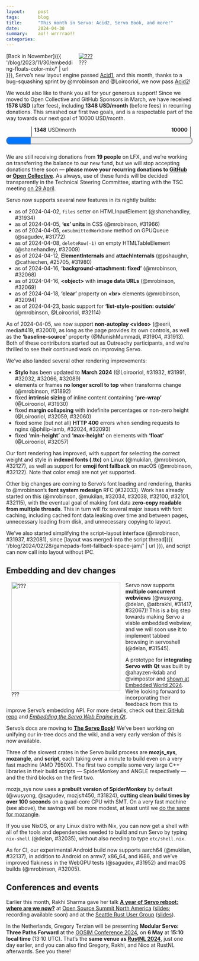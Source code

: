 ```yaml
---
layout:     post
tags:       blog
title:      "This month in Servo: Acid2, Servo Book, and more!"
date:       2024-04-30
summary:    ao!! wrrrrao!!
categories:
---
```


<figure class="_figr"><a href="{{ '/img/servo-acid2-202404.png' | url }}"><img src="{{ '/img/servo-acid2-202404.png' | url }}"
    style="width: auto;"
    alt="???"></a>
<figcaption>???</figcaption></figure>

<span class=_floatmin></span>[Back in November]({{ '/blog/2023/11/30/embedding-floats-color-mix/' | url }}), Servo’s new layout engine passed [Acid1](http://acid1.acidtests.org), and this month, thanks to a bug-squashing sprint by @mrobinson and @Loirooriol, we now pass [Acid2](https://acid2.acidtests.org)!

We would also like to thank you all for your generous support!
Since we moved to Open Collective and GitHub Sponsors in March, we have received **1578 USD** (after fees), including **1348 USD/month** (before fees) in recurring donations.
This smashed our first two goals, and is a respectable part of the way towards our next goal of 10000 USD/month.

<figure class="_fig" style="width: 100%; margin: 1em 0;"><div class="_flex" style="height: calc(1lh + 3em); flex-flow: column nowrap; text-align: left;">
    <div style="position: relative; text-align: right;">
        <div style="position: absolute; margin-left: calc(100% * 1348 / 10000); padding-left: 0.5em;"><strong>1348</strong> USD/month</div>
        <div style="position: absolute; margin-left: calc(100% * 1348 / 10000); height: calc(1lh + 1.5em); border-left: 1px solid;"></div>
        <div style="position: absolute; margin-left: calc(100% - 0.5em); height: calc(1lh + 1.5em); border-left: 1px solid;"></div>
        <div style="padding-right: 1em;"><strong>10000</strong><!-- USD/month --></div>
    </div>
    <progress value="1348" max="10000" style="transform: scale(3); transform-origin: top left; width: calc(100% / 3);"></progress>
</div></figure>

We are still receiving donations from **19 people** on LFX, and we’re working on transferring the balance to our new fund, but we will stop accepting donations there soon — **please move your recurring donations to [GitHub](https://github.com/sponsors/servo) or [Open Collective](https://opencollective.com/servo)**.
As always, use of these funds will be decided transparently in the Technical Steering Committee, starting with the TSC meeting [on 29 April](https://github.com/servo/project/issues/85).

Servo now supports several new features in its nightly builds:

- as of 2024-04-02, `files` setter on HTMLInputElement (@shanehandley, #31934)
- as of 2024-04-05, **‘ex’ units** in CSS (@mrobinson, #31966)
- as of 2024-04-05, `onSubmittedWorkDone` method on GPUQueue (@sagudev, #31772)
- as of 2024-04-08, `deleteRow(-1)` on empty HTMLTableElement (@shanehandley, #32009)
- as of 2024-04-12, **ElementInternals** and **attachInternals** (@pshaughn, @cathiechen, #25705, #31980)
- as of 2024-04-16, **‘background-attachment: fixed’** (@mrobinson, #32068)
- as of 2024-04-16, **&lt;object>** with **image data URLs** (@mrobinson, #32069)
- as of 2024-04-18, **‘clear’** property on **&lt;br>** elements (@mrobinson, #32094)
- as of 2024-04-23, basic support for **‘list-style-position: outside’** (@mrobinson, @Loirooriol, #32114)

As of 2024-04-05, we now support **non-autoplay &lt;video>** (@eerii, media#419, #32001), as long as the page provides its own controls, as well as the **‘baseline-source’** property (@MunishMummadi, #31904, #31913).
Both of these contributors started out as Outreachy participants, and we’re thrilled to see their continued work on improving Servo.

We’ve also landed several other rendering improvements:

- **Stylo** has been updated to **March 2024** (@Loirooriol, #31932, #31991, #32032, #32066, #32089)
- elements or frames **no longer scroll to top** when transforms change (@mrobinson, #31892)
- fixed **intrinsic sizing** of inline content containing **‘pre-wrap’** (@Loirooriol, #31930)
- fixed **margin collapsing** with indefinite percentages or non-zero height (@Loirooriol, #32059, #32060)
- fixed some (but not all) **HTTP 400** errors when sending requests to nginx (@philip-lamb, #32024, #32093)
- fixed **‘min-height’** and **‘max-height’** on elements with **‘float’** (@Loirooriol, #32057)

Our font rendering has improved, with support for selecting the correct weight and style in **indexed fonts (.ttc)** on Linux (@mukilan, @mrobinson, #32127), as well as support for **emoji font fallback** on macOS (@mrobinson, #32122).
Note that color emoji are not yet supported.

Other big changes are coming to Servo’s font loading and rendering, thanks to @mrobinson’s **font system redesign** RFC (#32033).
Work has already started on this (@mrobinson, @mukilan, #32034, #32038, #32100, #32101, #32115), with the eventual goal of making font data **zero-copy readable from multiple threads**.
This in turn will fix several major issues with font caching, including cached font data leaking over time and between pages, unnecessary loading from disk, and unnecessary copying to layout.

We’ve also started simplifying the script–layout interface (@mrobinson, #31937, #32081), since [layout was merged into the script thread]({{ '/blog/2024/02/28/gamepads-font-fallback-space-jam/' | url }}), and script can now call into layout without IPC.

## Embedding and dev changes

<figure class="_figl"><a href="{{ '/img/blog/cxx-qt-servo-webview.png' | url }}"><img src="{{ '/img/blog/cxx-qt-servo-webview.png' | url }}"
    alt="???"></a>
<figcaption>???</figcaption></figure>

<span class=_floatmin></span>Servo now supports **multiple concurrent webviews** (@wusyong, @delan, @atbrakhi, #31417, #32067)!
This is a big step towards making Servo a viable embedded webview, and we will soon use it to implement tabbed browsing in servoshell (@delan, #31545).

A prototype for **integrating Servo with Qt** was built by @ahayzen-kdab and @vimpostor and [shown at Embedded World 2024](https://www.kdab.com/kdab-at-embedded-world-2024/).
We’re looking forward to incorporating their feedback from this to improve Servo’s embedding API.
For more details, check out [their GitHub repo](https://github.com/KDABLabs/cxx-qt-servo-webview) and [*Embedding the Servo Web Engine in Qt*](https://www.kdab.com/embedding-servo-in-qt/).

Servo’s docs are moving to [**The Servo Book**](https://book.servo.org)!
We’ve been working on unifying our in-tree docs and the wiki, and a very early version of this is now available.

Three of the slowest crates in the Servo build process are **mozjs_sys**, **mozangle**, and **script**, each taking over a minute to build even on a very fast machine (AMD 7950X).
The first two compile some very large C++ libraries in their build scripts — SpiderMonkey and ANGLE respectively — and the third blocks on the first two.

mozjs_sys now uses a **prebuilt version of SpiderMonkey** by default (@wusyong, @sagudev, mozjs#450, #31824), **cutting clean build times by over 100 seconds** on a quad-core CPU with SMT.
On a very fast machine (see above), the savings will be more modest, at least until we [do the same for mozangle](https://github.com/servo/mozangle/pull/71#issuecomment-1878567207).

If you use NixOS, or any Linux distro with Nix, you can now get a shell with all of the tools and dependencies needed to build and run Servo by typing `nix-shell` (@delan, #32035), without also needing to type `etc/shell.nix`.

As for CI, our experimental Android build now supports aarch64 (@mukilan, #32137), in addition to Android on armv7, x86_64, and i686, and we’ve improved flakiness in the WebGPU tests (@sagudev, #31952) and macOS builds (@mrobinson, #32005).

## Conferences and events

Earlier this month, Rakhi Sharma gave her talk [**A year of Servo reboot: where are we now?**](https://servo.org/slides/2024-04-16-open-source-summit-NA/) at [Open Source Summit North America](https://events.linuxfoundation.org/open-source-summit-north-america/) ([slides](https://servo.org/slides/2024-04-16-open-source-summit-NA/); recording available soon) and at the [Seattle Rust User Group](https://www.meetup.com/Seattle-Rust-Meetup/) ([slides](https://servo.org/slides/2024-04-16-seattle-rust-user-group/)).

In the Netherlands, Gregory Terzian will be presenting **Modular Servo: Three Paths Forward** at the [GOSIM Conference 2024](https://europe2024.gosim.org/schedule#mobile-and-web-app), on **6 May** at **15:10 local time** (13:10 UTC).
That’s the **same venue as [RustNL 2024](https://2024.rustnl.org)**, just one day earlier, and you can also find Gregory, Rakhi, and Nico at RustNL afterwards.
See you there!

<!--
- DONE sponsors
    - open collective: $1578.75, $1164/month, including $1000/month from one anonymous donor
        - 22 recurring donors: 5+5+5+25+10+5+10+5+5+5+10+1+25+5+5+3+5+5+10+5+5+5
        - need to calculate manually or scrape :(
    - github sponsors: $285.47(?), $184/month
        - 18 recurring donors: 100+5+1+15+1+5+5+5+5+1+5+5+1+10+5+5+5+5
        - “monthly estimated income” stat is consistent with this
    - lfx: $2464, $277/month
        - 19 recurring donors: 10+100+5+5+10+10+10+10+25+5+15+12+5+10+10+10+10+5+10
        - need to calculate manually or scrape :(
- DONE acid2
- DONE api
    - DONE video without autoplay (@eerii, media#419, servo#32001)
    - DONE files setter on HTMLInputElement (@shanehandley, #31934)
    - DONE onSubmittedWorkDone method on GPUQueue (@sagudev, #31772)
    - DONE HTMLTableElement deleteRow(-1) (@shanehandley, #32009)
    - DONE ElementInternals and attachInternals (@pshaughn, @cathiechen, #25705, #31980)
- DONE css
    - DONE basic support for ‘list-style-position’ (@mrobinson, @Loirooriol, #32114)
    - DONE ‘baseline-source’ (@MunishMummadi, #31904, #31913)
    - DONE ‘ex’ units (@mrobinson, #31966)
    - DONE ‘background-attachment: fixed’ (@mrobinson, #32068)
    - DONE <object> with image data url (@mrobinson, #32069)
    - DONE ‘clear’ on <br> (@mrobinson, #32094)
- DONE rendering
    - DONE white-space:pre-wrap intrinsic sizing (@Loirooriol, #31930)
    - DONE fix scrolling to top when transforms change (@mrobinson, #31892)
    - DONE fix http 400 from nginx, though host is still broken (@philip-lamb, #32024, #32093)
    - DONE fixes for margin collapsing (@Loirooriol, #32059, #32060)
    - DONE fix for ‘min-height’ and ‘max-height’ on floats (@Loirooriol, #32057)
    - DONE fix for emoji font fallback on macos, except for color (@mrobinson, #32122)
    - DONE fix for selecting the correct weight/style in indexed fonts (ttc) on linux (@mukilan, @mrobinson, #32127)
- wpt
- DONE upgrades
    - DONE stylo (@Loirooriol, #31932, #31991, #32032, #32066, #32089)
- DONE font system rework (@mrobinson, #32033, #32038, #32100, #32101, #32115)
    - DONE platform-independent font data loading (@mrobinson, #32034)
- qt
- ~DONE book
- dev
    - DONE prebuilt spidermonkey (@wusyong, @sagudev, mozjs#450, #31824)
        - 1440406e91684771bb810ead6ac5ae710f55f3ea (main):
            - rm -Rf target/debug
            - nice ./mach build -d  1135.75s user 179.67s system 706% cpu 3:06.10 total
            - /cuffs/code/servo/target/cargo-timings/cargo-timing-20240425T060608Z.html
                - mozjs_sys build script (run) 4.03, mozangle build script (run) 74.25
        - 31e0b33e73fbbe262dd3f442f90f76fd56065a1d (#31824~)
            - rm -Rf target/debug
            - nice ./mach build -d  2288.59s user 198.56s system 1224% cpu 3:23.08 total
            - /cuffs/code/servo/target/cargo-timings/cargo-timing-20240425T061004Z.html
            - rm -Rf target/debug
            - nice ./mach build -d  2299.47s user 200.60s system 1274% cpu 3:16.22 total
            - /cuffs/code/servo/target/cargo-timings/cargo-timing-20240425T062212Z.html
                - mozjs_sys build script (run) 79.89, mozangle build script (run) 26.53(?!)
            - ( set -o nullglob; for i in script mozjs mozjs_sys; do rm -Rfv target/debug/{build,incremental}/$i-* target/debug/deps/{,lib}$i-*; done )
            - nice ./mach build -d  1120.20s user 59.49s system 767% cpu 2:33.74 total
            - /cuffs/code/servo/target/cargo-timings/cargo-timing-20240425T062957Z.html
            - ( set -o nullglob; for i in script mozjs mozjs_sys; do rm -Rfv target/debug/{build,incremental}/$i-* target/debug/deps/{,lib}$i-*; done )
            - MOZJS_FROM_SOURCE=1 nice ./mach build -d  1127.79s user 59.67s system 769% cpu 2:34.34 total
            - /cuffs/code/servo/target/cargo-timings/cargo-timing-20240425T063305Z.html
        - 1440406e91684771bb810ead6ac5ae710f55f3ea (main)
            - rm -Rf target/debug
            - nice ./mach build -d  1151.51s user 180.74s system 712% cpu 3:06.97 total
            - /cuffs/code/servo/target/cargo-timings/cargo-timing-20240425T063749Z.html
            - ( set -o nullglob; for i in script mozjs mozjs_sys; do rm -Rfv target/debug/{build,incremental}/$i-* target/debug/deps/{,lib}$i-*; done )
            - nice ./mach build -d  133.03s user 16.29s system 152% cpu 1:37.80 total
            - /cuffs/code/servo/target/cargo-timings/cargo-timing-20240425T065127Z.html
            - ( set -o nullglob; for i in script mozjs mozjs_sys; do rm -Rfv target/debug/{build,incremental}/$i-* target/debug/deps/{,lib}$i-*; done )
            - MOZJS_FROM_SOURCE=1 nice ./mach build -d  1148.86s user 61.59s system 774% cpu 2:36.37 total
            - /cuffs/code/servo/target/cargo-timings/cargo-timing-20240425T065409Z.html
            - rm -Rf target/debug
            - MOZJS_FROM_SOURCE=1 nice ./mach build -d  2305.98s user 233.66s system 1145% cpu 3:41.67 total
            - /cuffs/code/servo/target/cargo-timings/cargo-timing-20240425T065820Z.html
                - mozjs_sys build script (run) 85.18, mozangle build script (run) 109.47
            - ( set -o nullglob; for i in script mozjs mozjs_sys mozangle; do rm -Rfv target/debug/{build,incremental}/$i-* target/debug/deps/{,lib}$i-*; done )
            - nice ./mach build -d  296.80s user 52.98s system 219% cpu 2:39.27 total
            - /cuffs/code/servo/target/cargo-timings/cargo-timing-20240425T070936Z.html
                - mozjs_sys build script (run) 2.72, mozangle build script (run) 60.8
            - ( set -o nullglob; for i in script mozjs mozjs_sys mozangle; do rm -Rfv target/debug/{build,incremental}/$i-* target/debug/deps/{,lib}$i-*; done )
            - nice ./mach build -d  264.83s user 51.95s system 201% cpu 2:37.45 total
            - /cuffs/code/servo/target/cargo-timings/cargo-timing-20240425T071336Z.html
                - mozjs_sys build script (run) 2.45, mozangle build script (run) 61.93
            - ( set -o nullglob; for i in script mozjs mozjs_sys mozangle; do rm -Rfv target/debug/{build,incremental}/$i-* target/debug/deps/{,lib}$i-*; done )
            - MOZJS_FROM_SOURCE=1 nice ./mach build -d  1311.46s user 103.05s system 755% cpu 3:07.22 total
            - /cuffs/code/servo/target/cargo-timings/cargo-timing-20240425T071833Z.html
                - mozjs_sys build script (run) 66.94, mozangle build script (run) 90.68
            - ( set -o nullglob; for i in script mozjs mozjs_sys mozangle; do rm -Rfv target/debug/{build,incremental}/$i-* target/debug/deps/{,lib}$i-*; done )
            - MOZJS_FROM_SOURCE=1 nice ./mach build -d  1282.49s user 101.69s system 745% cpu 3:05.67 total
            - /cuffs/code/servo/target/cargo-timings/cargo-timing-20240425T072336Z.html
                - mozjs_sys build script (run) 62.73, mozangle build script (run) 89.6
            - ( set -o nullglob; for i in script mozjs mozjs_sys mozangle; do rm -Rfv target/debug/{build,incremental}/$i-* target/debug/deps/{,lib}$i-*; done )
            - MOZJS_FROM_SOURCE=1 taskset -c 12-15,28-31 nice ./mach build -d  1209.04s user 100.57s system 504% cpu 4:19.47 total
            - /cuffs/code/servo/target/cargo-timings/cargo-timing-20240425T072957Z.html
                - mozjs_sys build script (run) 161.53, mozangle build script (run) 160.43
            - ( set -o nullglob; for i in script mozjs mozjs_sys mozangle; do rm -Rfv target/debug/{build,incremental}/$i-* target/debug/deps/{,lib}$i-*; done )
            - taskset -c 12-15,28-31 nice ./mach build -d  318.58s user 51.03s system 226% cpu 2:43.13 total
            - /cuffs/code/servo/target/cargo-timings/cargo-timing-20240425T074159Z.html
                - mozjs_sys build script (run) 2.49, mozangle build script (run) 63.78
            - rm -Rf target/debug
            - taskset -c 12-15,28-31 nice ./mach build -d  1014.52s user 140.40s system 455% cpu 4:13.31 total
            - /cuffs/code/servo/target/cargo-timings/cargo-timing-20240425T075515Z.html
                - mozjs_sys build script (run) 2.74, mozangle build script (run) 84.64
            - rm -Rf target/debug
            - MOZJS_FROM_SOURCE=1 taskset -c 12-15,28-31 nice ./mach build -d  1957.74s user 194.81s system 604% cpu 5:56.37 total
            - /cuffs/code/servo/target/cargo-timings/cargo-timing-20240425T080407Z.html
                - mozjs_sys build script (run) 183.11, mozangle build script (run) 186.81
    - ~DONE multiple webviews (@wusyong, @delan, @atbrakhi, #31417, #32067)
    - DONE layout thread (@mrobinson, #31937, #32081)
    - DONE webgpu cts flakiness (#31952)
    - DONE macos flakiness (@mrobinson, #32005)
    - DONE nix-shell without etc/shell.nix (@delan, #32035)
    - DONE android aarch64 (@mukilan, #32137)
- outreachy
    - DONE & ‘baseline-source’ (@MunishMummadi, #31904, #31913)
    - DONE & video without autoplay (@eerii, media#419, servo#32001)
- DONE conferences
-->

<!--
fromDate = "2024-03-29";
toDate = "2024-04-23";

>>> top deltas (servo, pp):
margin-padding-clear (3.1pp to 96.6%)
linebox (2.5pp to 93.6%)
normal-flow (2.5pp to 94.0%)
floats-clear (1.8pp to 91.4%)
positioning (1.6pp to 90.1%)
css2 (1.4pp to 78.6%)
css (1.0pp to 65.0%)
all (0.8pp to 57.0%)
floats (0.8pp to 89.2%)
csstext (0.8pp to 49.3%)
csstable (0.4pp to 63.1%)
cssflex (0.1pp to 54.0%)
abspos (0.0pp to 91.0%)
box-display (0.0pp to 84.4%)
cssom (0.0pp to 65.4%)
csspos (-0.2pp to 46.9%)

>>> top cuts in legacy regression (%):
all (-Infinity% from 0.0pp to -0.2pp)
-->

<!--
From https://github.com/servo/servo
 * branch                    HEAD       -> FETCH_HEAD
>>> 2024-03-29T06:14:21Z
    2d5a1cd02ee0c3196875dc52ca55a150a63cc29f	https://github.com/servo/servo/pull/31926	build(deps): bump tokio from 1.36.0 to 1.37.0 (#31926)
?o  4d5bcdc057f178b0bc3de1ef155788b70adb07d8	https://github.com/servo/servo/pull/31929	fix: remove unused imports (#31929)
    72628303fbdfef6bc939904febe6849e8f6066f8	https://github.com/servo/servo/pull/31920	Update servo's testharnessreport (#31920)
    32e82d03828d85ce7b5d5dc4291d62b619def453	https://github.com/servo/servo/pull/31925	build(deps): bump memchr from 2.7.1 to 2.7.2 (#31925)
?o  7ce78f5a74f59ed8a23393a1efcfd26f5264ff17	https://github.com/servo/servo/pull/31915	clippy: Fix some warnings in `script/dom` (#31915)
?o  9303c901594f77e4f9ad8e317e391bc49975d776	https://github.com/servo/servo/pull/31924	clippy: refactor struct literals to use shorthands (#31924)
?o  0728378424e3a28a260207ff43a9c2b3af58df56	https://github.com/servo/servo/pull/31923	clippy: remove unneeded return statements (#31923)
?o  7349ce5b6a4c522d966f5e79f1b097a82db3a575	https://github.com/servo/servo/pull/31922	clippy: Fix manual_map warnings (#31922)
    5d518ca8dc25157aa19aec3d2dacef21ef0c0294	https://github.com/servo/servo/pull/31848	layout: Use `Au` in `ResolvedMargins` and `CollapsedMargin` (#31848)
?o  66ad79501431cf0a5c83b15b7e443c87d780376e	https://github.com/servo/servo/pull/31921	clippy: Fix mem_replace_with_default warnings (#31921)
?o  7100465d1a7251d3d353228d965d1ef2278ac01f	https://github.com/servo/servo/pull/31901	clippy: Fix various clippy warnings in `components/scripts/dom/bindings` (#31901)
?o  18054d0737cc90a0ccf3c1c1c05a76508d374f17	https://github.com/servo/servo/pull/31909	clippy: Fix another set of clippy problems in `components/script/dom` (#31909)
?o  af358f51dbfb80ec8b7bbae4c2da983049420500	https://github.com/servo/servo/pull/31912	clippy: Fix another batch of clippy warnings in `components/scripts` (#31912)
?o  3ddb47e902901514285c89f9a3b53581ca750933	https://github.com/servo/servo/pull/31914	clippy: Fix more clippy warnings in `components/scripts/dom` (#31914)
?o  5aae820f6d68c3e437135eddcb830ac185ec684f	https://github.com/servo/servo/pull/31905	clippy: Fix a few clippy problems in `components/scripts/dom` (#31905)
?o  1bc63801e79273bd976530af498a43f0b9c7c93b	https://github.com/servo/servo/pull/31917	fix redundant closures in component/script/dom (#31917)
?o  f18317078601afad18188f1bad0a33e59ba8303c	https://github.com/servo/servo/pull/31911	clippy: Fix all errors in `components/script` (#31911)
?o  eccb60e548bf522c07546e3abfd55c9442181c6b	https://github.com/servo/servo/pull/31899	deref on an immutable reference (#31899)
>>> 2024-03-30T06:07:58Z
?o  92d9081366d12e79f84353cfa5e6500e3d586d6f	https://github.com/servo/servo/pull/31943	fix: remove unused imports in components/script (#31943)
+++ b7d089930ea075a580a20bede881c677a0ba0fb0	https://github.com/servo/servo/pull/31937	layout: Remove LayoutRPC and query layout via the `Layout` trait (#31937)
+++ 07391e346b0ff3e89485ddc7e8f3c448ef1de4f4	https://github.com/servo/servo/pull/31930	Obey `white-space: pre-wrap` when intrinsically sizing an IFC (#31930)
?o  b0196ad3734149c98cfad89df0864fca3bdf92ce	https://github.com/servo/servo/pull/31894	clippy: Fix a variety of warnings in components/script/dom (#31894)
?o  4a68243f65c4fc32a4d12faa21d9c36e02a05f52	https://github.com/servo/servo/pull/31933	clippy: Fix needless_lifetimes warnings (#31933)
?o  a8976ff00a9a3fd7ed11bcabc765aa2f2aeff0dc	https://github.com/servo/servo/pull/31936	clippy: Fix option_as_ref_deref warnings (#31936)
?o  c3b6d40f90c30e74bec135306e7cfc034123e3df	https://github.com/servo/servo/pull/31935	clippy: Fix len_zero warnings (#31935)
?o  49c6b2668f99c6dac54802a0cc92f9d01457cb6a	https://github.com/servo/servo/pull/31913	wpt: Enable tests in `/css/css-inline/baseline-source/` (#31913)
?o  c4739675d8bf83a83d8e26d5d7527180f003e7d5	https://github.com/servo/servo/pull/31928	clippy: Fix needless_borrow warnings in components/script (#31928)
>>> 2024-03-31T06:12:01Z
+++ fff9ef87e6dcd7ccc17f9c6e9a483b70654e1a41	https://github.com/servo/servo/pull/31932	Update Stylo to 2023-10-16 (#31932)
?o  a7ad92d9a3411e97244b3e1bbd4d939a3af83a32	https://github.com/servo/servo/pull/31946	clippy: Fix `from_over_into` warnings (#31946)
?o  e3d6b66d5fa0d6b076012d282012264906e55ea6	https://github.com/servo/servo/pull/31947	clippy: Fix `match_like_matches` warnings (#31947)
>>> 2024-04-01T06:18:38Z
?o  00c4d798c9619e068119db02910ed80ad9df937b	https://github.com/servo/servo/pull/31955	clippy: Fix a few problems in `components/script/dom` (#31955)
?o  9401102691db1388dfd2e4d7da5ffb69e8c28beb	https://github.com/servo/servo/pull/31958	updated components/layout_thread/lib.rs (#31958)
?o  673eaa569a5d1229a0dfa56861ebe6c8126e7e63	https://github.com/servo/servo/pull/31910	clippy: Fix various clippy problems in `components/scripts/dom` (#31910)
?o  9243e8cf71da1a440e79d9202cab34dec8d7519a	https://github.com/servo/servo/pull/31939	clippy: Fix some issues issues in `ports/servoshell` (#31939)
?o  bd287df0d4846c494df6a18fa558eb19a9e9fdfd	https://github.com/servo/servo/pull/31954	fixed various clippy warnings (#31954)
?o  c3360df9189271eee039f0a74d73e0c2b48a4796	https://github.com/servo/servo/pull/31950	Fixed some clippy warnings in components/script (#31950)
    8c8d68e415bbea24593476d32f4bb7c46016bca3	https://github.com/servo/servo/pull/31951	Update web-platform-tests to revision b'16f18d8135a80e89f2e910ca7548999fa2f7937e' (#31951)
>>> 2024-04-02T06:14:30Z
?o  da3991c8f37251e04ba67dd7e71c3129327dddae	https://github.com/servo/servo/pull/31971	clippy: Fix search_is_some warnings (#31971)
    71f4c5c9166d5957e0edbe1734856cc4d2721cb9	https://github.com/servo/servo/pull/31970	build(deps): bump syn from 2.0.55 to 2.0.57 (#31970)
    4227f2f8a1c0446cca88b68738d297bfffbdebc9	https://github.com/servo/servo/pull/31969	build(deps): bump pin-project-lite from 0.2.13 to 0.2.14 (#31969)
    5008b6c42076eff36178391fd50eb30f259ff075	https://github.com/servo/servo/pull/31967	build(deps): bump xml-rs from 0.8.19 to 0.8.20 (#31967)
?o  0a40a800fde3b3812ba3fd2bdee7dd7271d7ecec	https://github.com/servo/servo/pull/31965	clippy: Fix filter_next warnings (#31965)
?o  c7b73e1ef4dc54ea74d63d3cec0cf7fe0fab218a	https://github.com/servo/servo/pull/31964	clippy: Fix let_and_return warnings (#31964)
?o  0da2508e4d643e7a47ec3b83f9e97b06a3eb3bad	https://github.com/servo/servo/pull/31962	clippy: Allow `too_many_arguments` for all functions (#31962)
+++ 8c1a72f13052ece57fcff4e424dbab58afa9b37e	https://github.com/servo/servo/pull/31934	Update webidl and implement setter for the files property of a file input (#31934)
+++ 8c25336e9af0a1ca32107622d94993f9c834d46c	https://github.com/servo/servo/pull/31952	Override timeout in WebGPU CTS to always be "long" (#31952)
?o  2f5a4354e71a054e219efd99f1a0266ad655b841	https://github.com/servo/servo/pull/31960	clippy: fixed various clippy warnings in `components/scripts`  (#31960)
?o  fd8235e40959622932fd01fe3ade530b7a7e5722	https://github.com/servo/servo/pull/31961	clippy: Fix a few problems in `components/script` (#31961)
?o  52a74287fc3f13f855cdf24c8610cf902a49686b	https://github.com/servo/servo/pull/31959	clippy: Fix a few problems in `components/scripts` (#31959)
>>> 2024-04-03T06:13:49Z
?o  cc082efbfd5b86c0da53c36b0020dfdaced012e7	https://github.com/servo/servo/pull/31974	clippy: Allow `too_many_arguments` for existing functions (#31974)
?o  f613159cbadc57aa79a2bc9925514feab0c61b36	https://github.com/servo/servo/pull/31972	clippy:partialeq_to_none (#31972)
?o  2a517f786bad16a8e5d6e3d1f427a27285e034db	https://github.com/servo/servo/pull/31904	Implementation of baseline-source (#31904)
>>> 2024-04-04T06:10:04Z
+++ 1ed6b96684697cb2816cb7e09158de2e357bc496	https://github.com/servo/servo/pull/31824	Update mozjs (#31824)
?o  31e0b33e73fbbe262dd3f442f90f76fd56065a1d	https://github.com/servo/servo/pull/31986	clippy: Fix `vec_box` warnings in `components/script` (#31986)
?o  fcc7a1be53a2b27af3ae847e6cd773886846da63	https://github.com/servo/servo/pull/31984	clippy: Fix `toplevel_ref_arg` warning in `components/script` (#31984)
?o  37cf4cf207426f9c3b13feb617a14a6c25164894	https://github.com/servo/servo/pull/31945	clippy: Fix several warnings in `components/script/dom/bindings` (#31945)
?o  03b752289ee2edaa886e3113d55ba0fd9d7ced76	https://github.com/servo/servo/pull/31987	clippy: fix warnings in components/compositing (#31987)
    3c249b0d5bb1565e32e5abcf4c0c496462b8ae26	https://github.com/servo/servo/pull/31988	build(deps): bump syn from 2.0.57 to 2.0.58 (#31988)
?o  b228d7869d7cccf7b270657cc3f610f05d157ec8	https://github.com/servo/servo/pull/31983	clippy: Fix option_map_or_none warnings (#31983)
+++ 66878fb834fe7de6d76ebd01b1c9a8d92b04e546	https://github.com/servo/servo/pull/31417	Initial internal support for multiple webviews (#31417)
    18b37e676bcd50f754cd189444080fc547c9d48a	https://github.com/servo/servo/pull/31979	script: Reduce the use of `unsafe` in LayoutDom (#31979)
+++ 8aaff613342568c13e9141758b770788694d2f84	https://github.com/servo/servo/pull/31892	compositing: Send entire scene's scroll offsets when sending WebRender display lists (#31892)
>>> 2024-04-05T06:06:10Z
+++ f902a9fecf42da54e99f18ab87e6bde7427a10b3	https://github.com/servo/servo/pull/32001	Show poster over first video frame if available (#32001)
    c7542b273bc58c616ac1a26bbf911921591eaeff	https://github.com/servo/servo/pull/31998	build(deps): bump servo-media-gstreamer from `c04bb30` to `45756be` (#31998)
    770130a563d1e7bc5da15a6d692c9d0f0763519c	https://github.com/servo/servo/pull/31997	build(deps): bump servo-media from `c04bb30` to `45756be` (#31997)
+++ fe8b23d14a006de5569f967d6d6a78a46d48f367	https://github.com/servo/servo/pull/31966	layout: Add a `FontMetricsProvider` for resolving font-relative units (#31966)
    24c3a2df1eb63a75274eb219128f305aabc236c2	https://github.com/servo/servo/pull/31994	script: Make layout DOM wrappers not generic on layout data (#31994)
?o  df457c43c8f78d18e4e6fbc19910e35f82249b63	https://github.com/servo/servo/pull/31989	Fixed some clippy warning by adding default implementations (#31989)
+++ 62a916ce5c7e3de2c33b52c79a57b1f739c420f5	https://github.com/servo/servo/pull/31772	webgpu: Implement onSubmittedWorkDone (#31772)
    08ef158d4e1c38935eb18dc57de2b953368e0771	https://github.com/servo/servo/pull/31985	script: Split style and layout data in DOM nodes (#31985)
>>> 2024-04-06T06:10:20Z
    1ffa61aabf3b4872ee94f5b01f80fec67b7d6b8c	https://github.com/servo/servo/pull/32006	build(deps): bump ab_glyph from 0.2.23 to 0.2.24 (#32006)
?o  275fad8b78d1eac481f4913f1972e3cc1dc229d3	https://github.com/servo/servo/pull/31953	Clippy: Fix the error of variants having the same prefix. (#31953)
+++ 9ee45425e90812d48801640b195efab76ef68ac4	https://github.com/servo/servo/pull/32005	ci: Retry `hdiutil create` with randomize backoff (#32005)
    77b2e88fb7a2d3e672b5d223ba2ae8f2d15de853	https://github.com/servo/servo/pull/31996	gfx: Do not apply scale to `CoreText` font metrics (#31996)
    14bf1c5434cd4cd9412a601a556e6c757c466b92	https://github.com/servo/servo/pull/31999	build(deps): bump h2 from 0.3.25 to 0.3.26 (#31999)
>>> 2024-04-07T06:09:26Z
    05f1bbf0a92f2cd8495813cff03af227177de858	https://github.com/servo/servo/pull/32010	Update web-platform-tests to revision b'b73a0a32890ff293961eb55bb90ba57a5a711f48' (#32010)
>>> 2024-04-08T06:06:38Z
+++ ddbec46e1fe6716e2cba5e073f62014c22539589	https://github.com/servo/servo/pull/32009	fix: Handle table.deleteRow with no rows (#32009)
?o  e0e34086501068af22f6df00ec9d0d2707a5494c	https://github.com/servo/servo/pull/32007	Fixed some clippy warnings by replacing 'match' with 'if' (#32007)
>>> 2024-04-09T06:10:10Z
    b79e2a0b6575364de01b1f89021aba0ec3fcf399	https://github.com/servo/servo/pull/32021	build(deps): bump cc from 1.0.89 to 1.0.92 (#32021)
    09b20c87b8785f3a4c33f7d506f7533a09d797e5	https://github.com/servo/servo/pull/32022	build(deps): bump getrandom from 0.2.12 to 0.2.14 (#32022)
    309f54a8f8b1053adbe3642e2d6b2c40ef9904e8	https://github.com/servo/servo/pull/32019	build(deps): bump gstreamer-audio from 0.22.0 to 0.22.4 (#32019)
    6b006c015de6e647e1ce0de8c1e78403726e2082	https://github.com/servo/servo/pull/32017	build(deps): bump glib-macros from 0.19.3 to 0.19.4 (#32017)
    20faebace6823513aa92c6fa45f23d259641addb	https://github.com/servo/servo/pull/32016	build(deps): bump downcast-rs from 1.2.0 to 1.2.1 (#32016)
    641699dbd919249b9d0d639ee729f8951b5e8a64	https://github.com/servo/servo/pull/32018	build(deps): bump gstreamer-video from 0.22.1 to 0.22.4 (#32018)
    3d431d9e0f15e47239c68e1a232babf6f94ce8db	https://github.com/servo/servo/pull/32014	build(deps): bump warp from 0.3.6 to 0.3.7 (#32014)
    04a537a2da71734a1b7c23feb7147d025786bdfe	https://github.com/servo/servo/pull/32015	build(deps): bump half from 2.4.0 to 2.4.1 (#32015)
    e38b34a6298f3144e13ff41a5ab2021a35010923	https://github.com/servo/servo/pull/31684	Gamepad: Remove GamepadList and fix dropped connection event on startup (#31684)
>>> 2024-04-10T06:08:25Z
    245269c64942f88bdd26d5962adc5440f2751aa3	https://github.com/servo/servo/pull/32029	build(deps): bump gstreamer from 0.22.3 to 0.22.4 (#32029)
    267320c127a97fa51907e8365970100ed9856d69	https://github.com/servo/servo/pull/32031	build(deps): bump glib from 0.19.3 to 0.19.4 (#32031)
    7f4608b200c11535b1491ffee0cb82bc9d1faa8f	https://github.com/servo/servo/pull/32030	build(deps): bump rustversion from 1.0.14 to 1.0.15 (#32030)
    9e1831876b3871be5b5735593c169b9b296b7803	https://github.com/servo/servo/pull/32028	build(deps): bump backtrace from 0.3.69 to 0.3.71 (#32028)
+++ 586a70887d982f5ec98dd308c3b1cf36ff44773f	https://github.com/servo/servo/pull/31991	Bump Stylo to servo/stylo#28 (#31991)
?o  581913f77eeca88171607c117a6ea32127f5693b	https://github.com/servo/servo/pull/32023	clippy: fix warnings in components/script (#32023)
    8d513cf4c78c9bb984d204f190ad3f9916f925a3	https://github.com/servo/servo/pull/32012	feat: use set_poll, set_wait, set_exit of control_flow (#32012)
    0a8b461dbcd6c2be91e3c8496a0df5f61a4f9750	https://github.com/servo/servo/pull/32013	build(deps): bump uluru from 3.0.0 to 3.1.0 (#32013)
    810d76460c3e00521f1b02a46f770de5f509ef3f	https://github.com/servo/servo/pull/32020	build(deps): bump bumpalo from 3.15.4 to 3.16.0 (#32020)
    dd9f62adcc2db74e473ba1d385c2005b9c0fd25f	https://github.com/servo/servo/pull/31981	chore: Clean up use of `gfx` and `constellation` types (#31981)
>>> 2024-04-11T06:06:45Z
    d9f067e998671d16a0274c2a7c8227fec96a4607	https://github.com/servo/servo/pull/32041	build(deps): bump combine from 4.6.6 to 4.6.7 (#32041)
    29a73968780edd884f8879aac6b36e511bf30807	https://github.com/servo/servo/pull/32042	build(deps): bump anyhow from 1.0.81 to 1.0.82 (#32042)
    927faec82e7e80cc55326a1dd70a1c43a2f782a6	https://github.com/servo/servo/pull/32044	build(deps): bump cfg-expr from 0.15.7 to 0.15.8 (#32044)
    797b3f9618cc580a3b73ec56688ea23e896904f3	https://github.com/servo/servo/pull/32043	build(deps): bump encoding_rs from 0.8.33 to 0.8.34 (#32043)
    fb3b3032aee3a0c12d65018b35c03fd3f23b02fc	https://github.com/servo/servo/pull/32040	build(deps): bump quote from 1.0.35 to 1.0.36 (#32040)
+++ 5acfce5b89d3795a2080e1d2ffd8479e9b10e12b	https://github.com/servo/servo/pull/32032	Upgrade Stylo to 2023-12-01 (#32032)
?o  89a48205197a059c05f1ec6f07c14d82fb94d16b	https://github.com/servo/servo/pull/32025	Fixed some clippy warnings in components (#32025)
>>> 2024-04-12T06:11:16Z
+++ 10ec8565eaa0e9e86d3a6506ab1e83d5a41f51c8	https://github.com/servo/servo/pull/32024	Fixes for HTTP header compliance. (#32024)
?o  62a25fdcc4165ecafc6f40adc8a3e2c47838e4a3	https://github.com/servo/servo/pull/32051	clippy: Fix question_mark warning (#32051)
?o  9db9dddb882e4456c3e41146d646d34200610fda	https://github.com/servo/servo/pull/32053	clippy: Fix iter_cloned_collect warning (#32053)
?o  b3d992439647733ca76608969795adfd639146ed	https://github.com/servo/servo/pull/32056	clippy: Fix `redundant_*` warnings (#32056)
?o  e3ad76d99403903d6081afd15e563dd2c08d89df	https://github.com/servo/servo/pull/32052	clippy: Fix needless_late_init warning (#32052)
?o  e8e909b78c4c165ac9bcf74f834a5c7aae12f52d	https://github.com/servo/servo/pull/32049	clippy: Fix needless_lifetimes warning (#32049)
    0a860bd92874f0eb4ab3756b14feb5eab68e9885	https://github.com/servo/servo/pull/32055	build(deps): bump pathfinder_simd from 0.5.2 to 0.5.3 (#32055)
    cd642f2e6b1416609c8c152fbfaa3ce8081f5122	https://github.com/servo/servo/pull/32054	build(deps): bump jobserver from 0.1.28 to 0.1.29 (#32054)
+++ 4e4a4c0a28fb571991470f26ea82b8a897153788	https://github.com/servo/servo/pull/31980	Implement form-associated custom elements and their ElementInternals (#31980)
    2eb959a159874fa62a0844b31791698b74f3c959	https://github.com/servo/servo/pull/32045	Update core-graphics (#32045)
>>> 2024-04-13T06:08:15Z
    b74664d2428d1a0b3136952e4b10c54960fc7dfa	https://github.com/servo/servo/pull/32063	build(deps): bump allocator-api2 from 0.2.16 to 0.2.18 (#32063)
+++ bc7cced03c982cc32c941fec40e66fb5814470cb	https://github.com/servo/servo/pull/32060	Element collapsing thru should collapse with its children (#32060)
+++ 95654b789cce4acb1bb7b755053c4ae6b1cdc07e	https://github.com/servo/servo/pull/32059	Treat indefinite percentages as auto for margin collapse (#32059)
+++ efa0d457574f02dfbe2403f501a4626acdcb64db	https://github.com/servo/servo/pull/32038	Remove `FontContextHandle` (#32038)
+++ e9591ce62f210d374463bdf1a6d956e19cca81f0	https://github.com/servo/servo/pull/32057	Obey min-height and max-height on floated elements (#32057)
?o  88d4aff5958229f692bfa8c83be0bf731a36e25e	https://github.com/servo/servo/pull/32058	clippy: Fix `comparison_*` warnings (#32058)
    509b858f15e4d78b019c5da654f29072e96de0ee	https://github.com/servo/servo/pull/32050	mach: Remove unused `--angle` command line argument (#32050)
>>> 2024-04-14T06:29:46Z
    5083f3c4fb6d9cf3a149809d883b4cebdc6a939b	https://github.com/servo/servo/pull/32071	Update web-platform-tests to revision b'daa07cf3c47652ed67e637f2a39bbc34f91cfe10' (#32071)
+++ a5e97525a0b924c8031cd277dfdf85ea9e17a6bc	https://github.com/servo/servo/pull/32066	Upgrade Stylo to 2024-01-16 (#32066)
    93bb276602e8abd5baaec88d295a047ca449bf1d	https://github.com/servo/servo/pull/32065	Update some dependencies (#32065)
>>> 2024-04-15T06:05:22Z
>>> 2024-04-16T06:06:39Z
+++ 8bcb316c92d680d4873152e5ec15a63bb4f33220	https://github.com/servo/servo/pull/32068	layout: Add support for `background-attachment: fixed` (#32068)
+++ f3790415974bd1318ff2c2a66ab9b169c5b4c2fe	https://github.com/servo/servo/pull/32069	layout: Add support for `<object>` with image data URLs (#32069)
    a77c15ee1613d1682affea55a3e821e42ccf71f0	https://github.com/servo/servo/pull/32087	build(deps): bump proc-macro2 from 1.0.79 to 1.0.80 (#32087)
    1311c2634499c9a3819471dbfc15f94ca7f02c56	https://github.com/servo/servo/pull/32085	build(deps): bump ab_glyph from 0.2.24 to 0.2.25 (#32085)
    2f0c6c41d563b154e86d1f43542895ae78636bdb	https://github.com/servo/servo/pull/32084	build(deps): bump cc from 1.0.92 to 1.0.94 (#32084)
    c2b40b5632fc0362dee4f5bcd1ea8ceb573bad7a	https://github.com/servo/servo/pull/32082	build(deps): bump jobserver from 0.1.29 to 0.1.30 (#32082)
    1898394cb363114e67ba2ea1ae8cff2802062c8f	https://github.com/servo/servo/pull/32037	Keep 1st collapsible space after a preserved one (#32037)
+++ 5083dc7d170b1c1b9c27a278400ec2e7b5ae17cd	https://github.com/servo/servo/pull/32067	Add minibrowser update on window resize event (#32067)
>>> 2024-04-17T06:09:15Z
+++ 6b2fa91357ea289d03e206018389c43ffd836047	https://github.com/servo/servo/pull/32034	gfx: Remove `FontTemplateData` (#32034)
    689c14471430bb331ff0d46d5be7e16b81a1de54	https://github.com/servo/servo/pull/32099	build(deps): bump clipboard-win from 5.3.0 to 5.3.1 (#32099)
    2d7f764d7f39f4280d9c6f3555a23563fa638395	https://github.com/servo/servo/pull/32098	build(deps): bump prettyplease from 0.2.17 to 0.2.19 (#32098)
    544fb0c4baf0ffd0ce0777a3c2901365179e8fd1	https://github.com/servo/servo/pull/32097	build(deps): bump syn from 2.0.58 to 2.0.59 (#32097)
    c7ad74a9af321a238d6cb37c5a58659c7be30c57	https://github.com/servo/servo/pull/32096	build(deps): bump serde_json from 1.0.115 to 1.0.116 (#32096)
+++ 7a507a4d5b35e572916bb387a5d2fb0c642660fa	https://github.com/servo/servo/pull/32093	Backout `Host`-header related change from #32024. (#32093)
+++ f5bdfdfe94d05dfb7a98063304fe5b9b01229aba	https://github.com/servo/servo/pull/32089	Upgrade Stylo to 2024-03-01 (#32089)
    0678136b17d2e5f761a632db49d2177073b4ceea	https://github.com/servo/servo/pull/32083	build(deps): bump chrono from 0.4.37 to 0.4.38 (#32083)
    4cc1ecd2a1d0233b30451e06f00ad291524fabd5	https://github.com/servo/servo/pull/32088	build(deps): bump either from 1.10.0 to 1.11.0 (#32088)
>>> 2024-04-18T06:09:20Z
+++ 5393d30a8eb92f0a62ca37bb1486927fdf3604ff	https://github.com/servo/servo/pull/32101	Simplify `FontHandle` and rename it to `PlatformFont` (#32101)
    e9e46f4c0bf54c9ed1ba70c33cc9bcfe33c5e1c7	https://github.com/servo/servo/pull/32105	build(deps): bump proc-macro2 from 1.0.80 to 1.0.81 (#32105)
    03a64cf06c72292bb318bad6634a32200a007b73	https://github.com/servo/servo/pull/32104	build(deps): bump serde from 1.0.197 to 1.0.198 (#32104)
+++ 4ec61c2cdc46d73a3047f4f7e2454465e022420c	https://github.com/servo/servo/pull/32094	layout: Add support for `clear` on `<br>` elements (#32094)
+++ 83dec920dd5cd0cd3907a794e79c826b6521c054	https://github.com/servo/servo/pull/32100	Rename `FontTemplateInfo` to `FontTemplateAndWebRenderFontKey` (#32100)
+++ ab2b001265d9e9ec92542812bf301c6642f0595b	https://github.com/servo/servo/pull/32035	Nix: allow nix-shell without explicit path to shell.nix (#32035)
>>> 2024-04-19T06:06:21Z
?o  21ea6d21f0f3bcb2e736082e397ef99cf9ecd051	https://github.com/servo/servo/pull/32113	clippy: Fix `explicit_auto_deref` warnings in `components/script` (#32113)
    5ac756fd090cb72a53f482c62170a66794e56e78	https://github.com/servo/servo/pull/32111	build(deps): bump syn from 2.0.59 to 2.0.60 (#32111)
?o  2a967119c7608d110bbdc57eaee5ab683b77ac78	https://github.com/servo/servo/pull/32110	clippy: Fix `map_flatten` warning in `components/script` (#32110)
?o  f89c53bd51ab3dbbdaa32f23c63afc506eefad14	https://github.com/servo/servo/pull/32108	clippy: Fix clone_on_copy warnings (#32108)
>>> 2024-04-20T06:07:51Z
    bcf538dbc87eb7b8d77aba43f86b5965b5c07b44	https://github.com/servo/servo/pull/32116	build(deps): bump rustls from 0.21.10 to 0.21.11 (#32116)
    96c9a2a8bb9d33ce86c2654e8232eb632a89e888	https://github.com/servo/servo/pull/31948	layout: Have `current_block_direction_position` in `PlacementState` use `Au` (#31948)
?o  007a72fe4de1901feec920e7ca995bbe8f56ef48	https://github.com/servo/servo/pull/32107	Fixed some clippy warnings in components (#32107)
    f70413baba624751c76df97d269bdb9fa0bf3495	https://github.com/servo/servo/pull/32048	script: Add an implementation of `Default` for `Documents` (#32048)
?o  df4c56efa493651cbaa413b90b4cbf2ff92c0c21	https://github.com/servo/servo/pull/32109	clippy: Fix collapsible_if warning (#32109)
>>> 2024-04-21T06:05:58Z
>>> 2024-04-22T06:08:44Z
    025a98773223412edd8a0032a44c60ee84d69eee	https://github.com/servo/servo/pull/32124	docs: update README instructions for updating WPT (#32124)
    a7838ae7ccb5e2d8b02f047ce9e5263195b366ab	https://github.com/servo/servo/pull/32119	layout: Have `TextRun::glyph_run_is_preserved_newline` take into account `TextRunSegment` offset (#32119)
    fa92b0f65f5cbc016474eae16ef5c387edd27f89	https://github.com/servo/servo/pull/32123	test: add WPT user-timing tests (#32123)
    f3c2edb743ca44ad6aacdb5dd4e2319f6bb1a77c	https://github.com/servo/servo/pull/32121	Update web-platform-tests to revision b'015f19c5b653f51f2e38ebe97ec0ff62523f57de' (#32121)
>>> 2024-04-23T06:09:11Z
    7ca920927c7e5f25e59557f825c4774381750e01	https://github.com/servo/servo/pull/32135	build(deps): bump thiserror from 1.0.58 to 1.0.59 (#32135)
    a0640c8524b471462af8a352d87c38fa63337914	https://github.com/servo/servo/pull/32130	Address issues uncovered by rust-1.78 beta (#32130)
    f65010c97d50f0e2172c9d4477cc702099d44263	https://github.com/servo/servo/pull/32136	build(deps): bump cc from 1.0.94 to 1.0.95 (#32136)
    60fcb033fffa954a66d8f406d2551ac370df0b00	https://github.com/servo/servo/pull/32133	build(deps): bump rustix from 0.38.32 to 0.38.33 (#32133)
    8a4b419e3a081ee85158d6aec9f6312163c40ed0	https://github.com/servo/servo/pull/32134	build(deps): bump jobserver from 0.1.30 to 0.1.31 (#32134)
+++ 7d63c7607f12e6ef89e748b360e8e9265eae577b	https://github.com/servo/servo/pull/32081	script_layout: Remove script to layout messages (#32081)
+++ 97376e6d96abcbdfd30f3a91ec5aee7ce2add178	https://github.com/servo/servo/pull/32114	layout: Add a basic support for `list-style-position: outside` (#32114)
+++ 363651c7f756e7b47281bbe22fda21b7ccfda7e3	https://github.com/servo/servo/pull/32122	fonts: Fix emoji font selection on macOS (#32122)
+++ 821893b2eecfc72918ab8154c3cb61cd45d53857	https://github.com/servo/servo/pull/32127	fonts: Rework platform font initialization (#32127)
    25b182c372427e798954b814b0f1a0875ab43f98	https://github.com/servo/servo/pull/32120	fix(user-timing): fix clearing marks/measures by name (#32120)
    f9e154af5543063e4a168b92948d1009c73f2bf3	https://github.com/servo/servo/pull/32125	Fix InsertRule to use the right CssRuleTypes (#32125)
?o  67f239d1bab9e866539ea4ef76a1d40bcbeb7d53	https://github.com/servo/servo/pull/32126	clippy: fix several lint warns (#32126)
>>> 2024-04-24T06:11:08Z
    22729446270c4a748f3020ccf09570a1412e2df9	https://github.com/servo/servo/pull/32139	build(deps): bump freetype from 0.7.1 to 0.7.2 (#32139)
    2781728e90ef6301974874b49ba066ca97c05fec	https://github.com/servo/servo/pull/32140	build(deps): bump rustix from 0.38.33 to 0.38.34 (#32140)
    925d9420364c62c5781dd77bef35546bba536abe	https://github.com/servo/servo/pull/32138	build(deps): bump winapi-util from 0.1.6 to 0.1.7 (#32138)
+++ 3b1bbc1aaf194c6344de24949bf09108de997e06	https://github.com/servo/servo/pull/32137	android: add CI build for aarch64 (#32137)
+++ de47dfe5c106984efb996fe0989d59180187624f	https://github.com/servo/servo/pull/32115	fonts: Merge multiple methods into `PlatformFont::descriptor()` (#32115)
-->

<style>
    /* guaranteed minimum width for first paragraph after a float */
    ._floatmin {
        display: block;
        width: 13em;
        overflow: hidden;
    }
    ._none {
        display: none;
    }
    ._fig:not(#specificity) {
        width: 33em;
        max-width: 100%;
        margin: 1em auto;
    }
    ._fig > ._flex {
        display: flex;
    }
    ._fig._min {
        width: min-content;
    }
    ._fig table {
        text-align: initial;
    }
    ._fig figcaption._notes {
        text-align: left;
        width: max-content;
        max-width: 100%;
    }
    ._figl:not(#specificity),
    ._figr:not(#specificity) {
        margin: 0 1em 1em;
    }
    ._figl {
        float: left;
        max-width: 100%;
    }
    ._figr {
        float: right;
        max-width: 100%;
    }
    ._figl > figcaption,
    ._figr > figcaption,
    ._figl > iframe,
    ._figr > iframe,
    ._figl > video,
    ._figr > video,
    ._figl > a > img,
    ._figr > a > img {
        width: 21em;
        max-width: 100%;
    }
    ._runin {
        margin-bottom: 1em;
    }
    ._runin > p,
    ._runin > h2 {
        display: inline;
    }
    ._correction {
        max-width: 33em;
        margin: 1em auto;
        border-bottom: 1px solid;
        padding-bottom: 1em;
    }
    ._note {
        margin: 1em 1em;
        border-left: 1px solid;
        padding-left: 1em;
        opacity: 0.75;
    }
</style>

